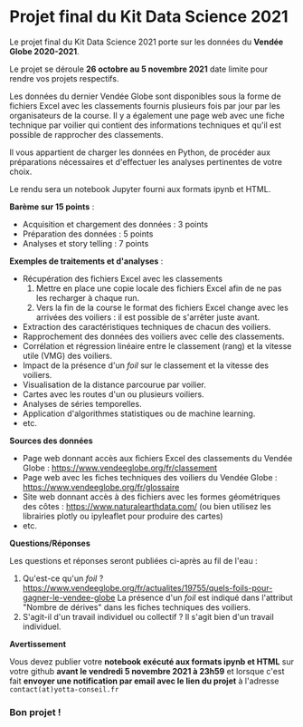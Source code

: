 # Projet final du Kit Data Science 2021
Le projet final du Kit Data Science 2021 porte sur les données du **Vendée Globe 2020-2021**.

Le projet se déroule **26 octobre au 5 novembre 2021** date limite pour rendre vos projets respectifs.

Les données du dernier Vendée Globe sont disponibles sous la forme de fichiers Excel avec les classements fournis plusieurs fois par jour par les organisateurs de la course. Il y a également une page web avec une fiche technique par voilier qui contient des informations techniques et qu'il est possible de rapprocher des classements.

Il vous appartient de charger les données en Python, de procéder aux préparations nécessaires et d'effectuer les analyses pertinentes de votre choix.

Le rendu sera un notebook Jupyter fourni aux formats ipynb et HTML.

**Barème sur 15 points** :

- Acquisition et chargement des données : 3 points
- Préparation des données : 5 points
- Analyses et story telling : 7 points

**Exemples de traitements et d'analyses** :

- Récupération des fichiers Excel avec les classements
  1. Mettre en place une copie locale des fichiers Excel afin de ne pas les recharger à chaque run.
  2. Vers la fin de la course le format des fichiers Excel change avec les arrivées des voiliers : il est possible de s'arrêter juste avant.
- Extraction des caractéristiques techniques de chacun des voiliers.
- Rapprochement des données des voiliers avec celle des classements.
- Corrélation et régression linéaire entre le classement (rang) et la vitesse utile (VMG) des voiliers.
- Impact de la présence d'un *foil* sur le classement et la vitesse des voiliers.
- Visualisation de la distance parcourue par voilier.
- Cartes avec les routes d'un ou plusieurs voiliers.
- Analyses de séries temporelles.
- Application d'algorithmes statistiques ou de machine learning.
- etc.

**Sources des données**

- Page web donnant accès aux fichiers Excel des classements du Vendée Globe : https://www.vendeeglobe.org/fr/classement
- Page web avec les fiches techniques des voiliers du Vendée Globe : https://www.vendeeglobe.org/fr/glossaire
- Site web donnant accès à des fichiers avec les formes géométriques des côtes : https://www.naturalearthdata.com/ (ou bien utilisez les librairies plotly ou ipyleaflet pour produire des cartes)
- etc.

**Questions/Réponses**

Les questions et réponses seront publiées ci-après au fil de l'eau :

1. Qu'est-ce qu'un *foil* ? https://www.vendeeglobe.org/fr/actualites/19755/quels-foils-pour-gagner-le-vendee-globe La présence d'un *foil* est indiqué dans l'attribut "Nombre de dérives" dans les fiches techniques des voiliers.
2. S'agit-il d'un travail individuel ou collectif ? Il s'agit bien d'un travail individuel.

**Avertissement**

Vous devez publier votre **notebook exécuté aux formats ipynb et HTML** sur votre github **avant le vendredi 5 novembre 2021 à 23h59** et lorsque c'est fait **envoyer une notification par email avec le lien du projet** à l'adresse `contact(at)yotta-conseil.fr`

### Bon projet !

